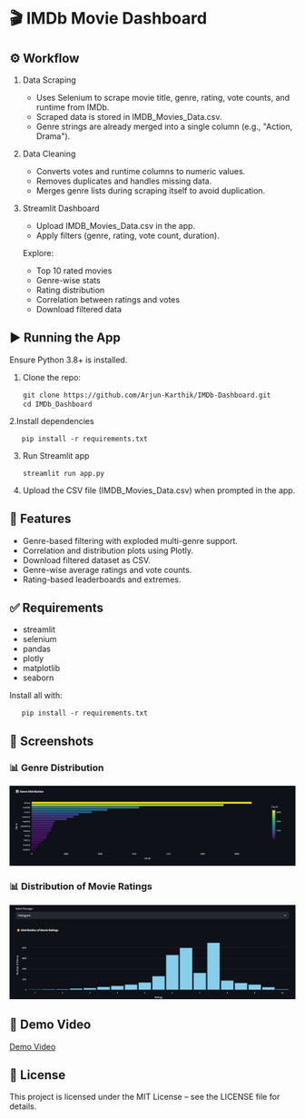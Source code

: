 # 🎬 IMDb Movie Dashboard

## ⚙️ Workflow
1. Data Scraping

    - Uses Selenium to scrape movie title, genre, rating, vote counts, and runtime from IMDb.
    - Scraped data is stored in IMDB_Movies_Data.csv.
    - Genre strings are already merged into a single column (e.g., "Action, Drama").

2. Data Cleaning

    - Converts votes and runtime columns to numeric values.
    - Removes duplicates and handles missing data.
    - Merges genre lists during scraping itself to avoid duplication.

3. Streamlit Dashboard

    - Upload IMDB_Movies_Data.csv in the app.
    - Apply filters (genre, rating, vote count, duration).

    Explore:

      - Top 10 rated movies
      - Genre-wise stats
      - Rating distribution
      - Correlation between ratings and votes
      - Download filtered data

## ▶️ Running the App

Ensure Python 3.8+ is installed.

1. Clone the repo:

       git clone https://github.com/Arjun-Karthik/IMDb-Dashboard.git
       cd IMDb_Dashboard

2.Install dependencies

       pip install -r requirements.txt

3. Run Streamlit app

       streamlit run app.py

4. Upload the CSV file (IMDB_Movies_Data.csv) when prompted in the app.

## 🧩 Features

   - Genre-based filtering with exploded multi-genre support.
   - Correlation and distribution plots using Plotly.
   - Download filtered dataset as CSV.
   - Genre-wise average ratings and vote counts.
   - Rating-based leaderboards and extremes.

## ✅ Requirements

   - streamlit
   - selenium
   - pandas
   - plotly
   - matplotlib
   - seaborn

Install all with:

       pip install -r requirements.txt

## 📸 Screenshots

### 📊 Genre Distribution

<img src="Screenshots/barchart.png" width="800"/>

### 📊 Distribution of Movie Ratings

<img src="Screenshots/histogram.png" width="800"/>

## 🎥 Demo Video

   <a href="https://www.linkedin.com/posts/arjun-t-a51383200_imdb-movie-dashboard-app-activity-7348370456242003969-Nd0G?utm_source=share&utm_medium=member_desktop&rcm=ACoAADNQBh0BQsEphYCjQb01l17Z8-pUyINZuxs">Demo Video</a>

## 📃 License

   This project is licensed under the MIT License – see the LICENSE file for details.


